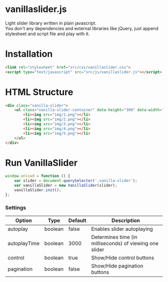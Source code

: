# vanillaslider.js
Light slider library written in plain javascript.<br/> 
You don't any dependencies and external libraries like jQuery, just append stylesheet and script file and play with it.

# Installation
```html
<link rel="stylesheet" href="src/css/vanillaslider.css">
<script type="text/javascript" src="src/js/vanillaslider.js"></script>
```

# HTML Structure
```html
<div class="vanilla-slider">
    <ul class="vanilla-slider-container" data-height="300" data-width="700">
        <li><img src="img/1.png"></li>
        <li><img src="img/2.png"></li>
        <li><img src="img/3.png"></li>
        <li><img src="img/4.png"></li>
        <li><img src="img/5.png"></li>
    </ul>
</div>
```
# Run VanillaSlider
```javascript
window.onload = function () {
    var slider = document.querySelector('.vanilla-slider');
    var vanillaSlider = new VanillaSlider(slider);
    vanillaSlider.init();
};
```

### Settings

Option | Type | Default | Description
------ | ---- | ------- | -----------
autoplay | boolean | false | Enables slider autoplaying
autoplayTime | boolean | 3000 | Determines time (in milliseconds) of viewing one slider
control | boolean | true | Show/Hide control buttons 
pagination | boolean | false | Show/Hide pagination buttons 

